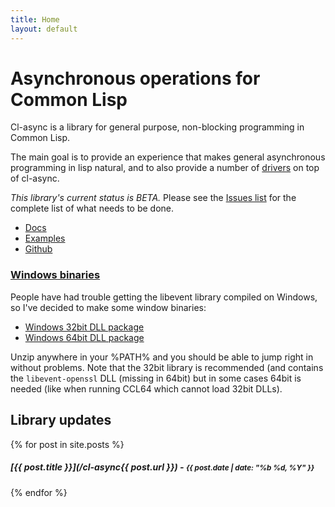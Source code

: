 ```yaml
---
title: Home
layout: default
---
```


Asynchronous operations for Common Lisp
=======================================
Cl-async is a library for general purpose, non-blocking programming in Common
Lisp.

The main goal is to provide an experience that makes general asynchronous 
programming in lisp natural, and to also provide a number of
[drivers](/cl-async/drivers) on top of cl-async.

*This library's current status is BETA.* Please see the
[Issues list](https://github.com/orthecreedence/cl-async/issues) for the
complete list of what needs to be done.

<div class="callout">
	<ul class="clear">
		<li><a href="/cl-async/documentation">Docs</a></li>
		<li><a href="/cl-async/examples">Examples</a></li>
		<li><a href="https://github.com/orthecreedence/cl-async">Github</a></li>
	</ul>
</div>

### [Windows binaries](/cl-async/files/libevent-2.0.20-x86-bin.zip)
People have had trouble getting the libevent library compiled on Windows, so
I've decided to make some window binaries:

- [Windows 32bit DLL package](/cl-async/files/libevent-2.0.20-x86-bin.zip)
- [Windows 64bit DLL package](/cl-async/files/libevent-2.0.20-x64-bin/zip)

Unzip anywhere in your %PATH% and you should be able to jump right in without
problems. Note that the 32bit library is recommended (and contains the
`libevent-openssl` DLL (missing in 64bit) but in some cases 64bit is needed
(like when running CCL64 which cannot load 32bit DLLs).

## Library updates
{% for post in site.posts %}
##### [{{ post.title }}](/cl-async{{ post.url }}) - <small>{{ post.date | date: "%b %d, %Y" }}</small>
{% endfor %}
